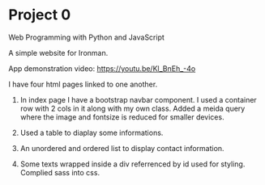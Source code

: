 # Project 0

Web Programming with Python and JavaScript

A simple website for Ironman.

App demonstration video: https://youtu.be/Kl_BnEh_-4o

I have four html pages linked to one another.

1. In index page I have a bootstrap navbar component. I used a container row with 2 cols in it along with my own class. Added a meida query where the image and fontsize is reduced for smaller devices.

2. Used a table to diaplay some informations.

3. An unordered and ordered list to display contact information.

4. Some texts wrapped inside a div referrenced by id used for styling. Complied sass into css.
